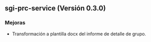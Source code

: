 ## sgi-prc-service (Versión 0.3.0)

### Mejoras
* Transformación a plantilla docx del informe de detalle de grupo.